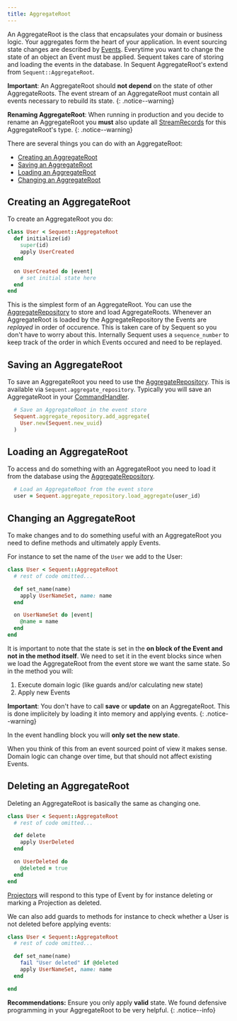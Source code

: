 ```yaml
---
title: AggregateRoot
---
```


An AggregateRoot is the class that encapsulates your domain or business logic. Your aggregates form the heart of your application.
In event sourcing state changes are described by [Events](event.html). Everytime you want to
change the state of an object an Event must be applied. Sequent takes care of storing and
loading the events in the database. In Sequent AggregateRoot's extend from `Sequent::AggregateRoot`.

**Important**: An AggregateRoot should **not depend** on the state of other AggregateRoots. The event stream
of an AggregateRoot must contain all events necessary to rebuild its state.
{: .notice--warning}

**Renaming AggregateRoot**: When running in production and you decide to rename an AggregateRoot you **must** also
update all [StreamRecords](event_store.html#stream_records) for this AggregateRoot's type.
{: .notice--warning}

There are several things you can do with an AggregateRoot:

- [Creating an AggregateRoot](#creating-an-aggregateroot)
- [Saving an AggregateRoot](#saving-an-aggregateroot)
- [Loading an AggregateRoot](#loading-an-aggregateroot)
- [Changing an AggregateRoot](#changing-an-aggregateroot)

## Creating an AggregateRoot

To create an AggregateRoot you do:

```ruby
class User < Sequent::AggregateRoot
  def initialize(id)
    super(id)
    apply UserCreated
  end

  on UserCreated do |event|
    # set initial state here
  end
end
```

This is the simplest form of an AggregateRoot. You can use the [AggregateRepository](aggregate-repository.html) to store and
load AggregateRoots. Whenever an AggregateRoot is loaded by the AggregateRepository the Events are _replayed_ in order
of occurence. This is taken care of by Sequent so you don't have to worry about this. Internally Sequent uses a `sequence_number` to
keep track of the order in which Events occured and need to be replayed.

## Saving an AggregateRoot

To save an AggregateRoot you need to use the [AggregateRepository](aggregate-repository.html). This is available
via `Sequent.aggregate_repository`. Typically you will save an AggregateRoot in your [CommandHandler](command-handler.html).

```ruby
  # Save an AggregateRoot in the event store
  Sequent.aggregate_repository.add_aggregate(
    User.new(Sequent.new_uuid)
  )
```


## Loading an AggregateRoot

To access and do something with an AggregateRoot you need to load it from the database using the [AggregateRepository](aggregate-repository.html).

```ruby
  # Load an AggregateRoot from the event store
  user = Sequent.aggregate_repository.load_aggregate(user_id)
```

## Changing an AggregateRoot

To make changes and to do something useful with an AggregateRoot you need to define methods and ultimately apply Events.

For instance to set the name of the `User` we add to the User:

```ruby
class User < Sequent::AggregateRoot
  # rest of code omitted...

  def set_name(name)
    apply UserNameSet, name: name
  end

  on UserNameSet do |event|
    @name = name
  end
end
```

It is important to note that the state is set in the **on block of the Event and not in the method itself**.
We need to set it in the event blocks since when we load the AggregateRoot from the event store
we want the same state. So in the method you will:

1. Execute domain logic (like guards and/or calculating new state)
2. Apply new Events

**Important**: You don't have to call **save** or **update** on an AggregateRoot. This is done implicitely by loading
it into memory and applying events.
{: .notice--warning}

In the event handling block you will **only set the new state**.

When you think of this from an event sourced point of view it makes sense.
Domain logic can change over time, but that should not affect existing Events.

## Deleting an AggregateRoot

Deleting an AggregateRoot is basically the same as changing one.


```ruby
class User < Sequent::AggregateRoot
  # rest of code omitted...

  def delete
    apply UserDeleted
  end

  on UserDeleted do
    @deleted = true
  end
end
```

[Projectors](projector.html) will respond to this type of Event by for instance deleting or marking a Projection as deleted.

We can also add guards to methods for instance to check whether a User is not deleted before applying events:

```ruby
class User < Sequent::AggregateRoot
  # rest of code omitted...

  def set_name(name)
    fail "User deleted" if @deleted
    apply UserNameSet, name: name
  end

end
```


**Recommendations:**
Ensure you only apply **valid** state. We found defensive programming in your AggregateRoot to be very helpful.
{: .notice--info}
